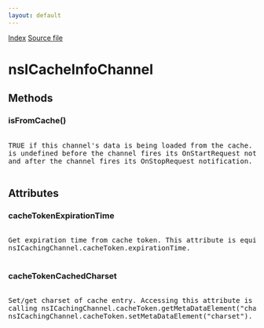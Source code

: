 ```yaml
---
layout: default
---
```

<div id='links'><a href="../index.html">Index</a>
<a href="http://dxr.mozilla.org/mozilla-central/source/netwerk/base/public/nsICacheInfoChannel.idl">Source file</a>
</div>

# nsICacheInfoChannel #

## Methods ##

### isFromCache() ###
<pre>  
TRUE if this channel's data is being loaded from the cache.  This value  
is undefined before the channel fires its OnStartRequest notification  
and after the channel fires its OnStopRequest notification.  
  
</pre>
## Attributes ##

### cacheTokenExpirationTime ###
<pre>  
Get expiration time from cache token. This attribute is equivalent to  
nsICachingChannel.cacheToken.expirationTime.  
  
</pre>
### cacheTokenCachedCharset ###
<pre>  
Set/get charset of cache entry. Accessing this attribute is equivalent to  
calling nsICachingChannel.cacheToken.getMetaDataElement("charset") and  
nsICachingChannel.cacheToken.setMetaDataElement("charset").  
  
</pre>
